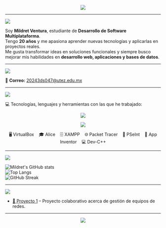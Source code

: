 <p align="center">
  <!-- Presentación animada -->
  <img src="https://readme-typing-svg.herokuapp.com?font=Fira+Code&size=30&duration=4000&pause=500&color=9A7DFA&center=true&vCenter=true&width=750&lines=Holaaa!%2C+soy+Mildret+Ventura+🌙" />
</p>

---

<!-- Sobre mí -->
<p align="left">
  <img src="https://readme-typing-svg.herokuapp.com?font=Fira+Code&size=22&duration=3500&pause=700&color=FF69B4&width=435&lines=🌌+Sobre+mí&repeat=false" />
</p>

Soy **Mildret Ventura**, estudiante de **Desarrollo de Software Multiplataforma**.  
Tengo **20 años** y me apasiona aprender nuevas tecnologías y aplicarlas en proyectos reales.  
Me gusta transformar ideas en soluciones funcionales y siempre busco mejorar mis habilidades en **desarrollo web, aplicaciones y bases de datos**.  

---

<!-- Contacto -->
<p align="left">
  <img src="https://readme-typing-svg.herokuapp.com?font=Fira+Code&size=22&duration=3000&pause=800&color=7FFFD4&width=435&lines=📬+Contacto&repeat=false" />
</p>

📧 **Correo:** [20243ds047@utez.edu.mx](mailto:20243ds047@utez.edu.mx)  

---

<!-- Pila Tecnológica -->
<p align="left">
  <img src="https://readme-typing-svg.herokuapp.com?font=Fira+Code&size=22&duration=2500&pause=600&color=FFD700&width=500&lines=⚡+Pila+Tecnológica&repeat=false" />
</p>

💻 Tecnologías, lenguajes y herramientas con las que he trabajado:

<p align="center"> 
  <img src="https://readme-typing-svg.herokuapp.com?font=Fira+Code&size=20&duration=3500&pause=1000&color=00FF7F&center=true&vCenter=true&width=750&lines=Lenguajes%3A+C;C++;Python;PHP;JavaScript;HTML;CSS;Java;IDEs%3A+NetBeans;Visual+Studio;IntelliJ+IDEA;Sublime+Text;PSeInt;Alice;App+Inventor;Dev-C++;Bases+de+datos%3A+MySQL;XAMPP;Virtualización%3A+VirtualBox;SELinux;Redes%3A+Packet+Tracer;Diseño%3A+Figma;Control+de+versiones%3A+Git+Bash;GitHub&repeat=infinite" /> 
</p>

<p align="center">
  <img src="https://skillicons.dev/icons?i=c,cpp,python,php,js,html,css,java,vscode,figma,git,github" />
</p>

<p align="center">
  🖥️ VirtualBox &nbsp;&nbsp; 🎓 Alice &nbsp;&nbsp; 🗄️ XAMPP &nbsp;&nbsp; 🌐 Packet Tracer &nbsp;&nbsp; 📝 PSeInt &nbsp;&nbsp; 📱 App Inventor &nbsp;&nbsp; 💻 Dev-C++
</p>

---

<!-- Estadísticas -->
<p align="left">
  <img src="https://readme-typing-svg.herokuapp.com?font=Fira+Code&size=22&duration=2800&pause=900&color=00BFFF&width=435&lines=📊+Estadísticas&repeat=false" />
</p>

![Mildret's GitHub stats](https://github-readme-stats.vercel.app/api?username=Mildret-Ventura&show_icons=true&theme=radical)  
![Top Langs](https://github-readme-stats.vercel.app/api/top-langs/?username=Mildret-Ventura&layout=compact&theme=radical)  
![GitHub Streak](https://streak-stats.demolab.com/?user=Mildret-Ventura&theme=radical)  

---

<!-- Proyectos Destacados -->
<p align="left">
  <img src="https://readme-typing-svg.herokuapp.com?font=Fira+Code&size=22&duration=2800&pause=900&color=FF8C00&width=500&lines=🚀+Proyectos+Destacados&repeat=false" />
</p>

- [🔗 Proyecto 1](https://github.com/Vixo-vDev/Integradora_Zentix) – Proyecto colaborativo acerca de gestión de equipos de redes.

---

<p align="center">
  <img src="https://readme-typing-svg.herokuapp.com?font=Fira+Code&size=24&duration=3500&pause=1000&color=BA55D3&center=true&vCenter=true&width=900&lines=🌌+Aquí+cada+línea+de+código+cuenta+una+historia" />
</p>
